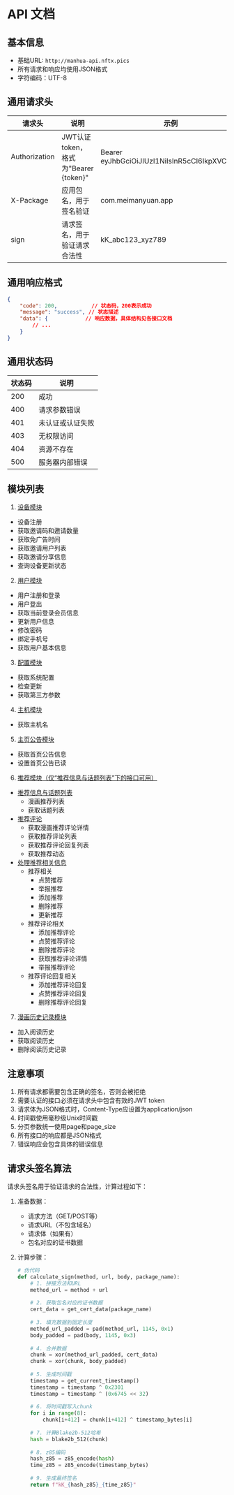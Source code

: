 # API 文档

## 基本信息

- 基础URL: `http://manhua-api.nftx.pics`
- 所有请求和响应均使用JSON格式
- 字符编码：UTF-8

## 通用请求头

| 请求头 | 说明 | 示例 |
|--------|------|------|
| Authorization | JWT认证token，格式为"Bearer {token}" | Bearer eyJhbGciOiJIUzI1NiIsInR5cCI6IkpXVCJ9... |
| X-Package | 应用包名，用于签名验证 | com.meimanyuan.app |
| sign | 请求签名，用于验证请求合法性 | kK_abc123_xyz789 |

## 通用响应格式

```json
{
    "code": 200,           // 状态码，200表示成功
    "message": "success", // 状态描述
    "data": {            // 响应数据，具体结构见各接口文档
        // ...
    }
}
```

## 通用状态码

| 状态码 | 说明 |
|--------|------|
| 200 | 成功 |
| 400 | 请求参数错误 |
| 401 | 未认证或认证失败 |
| 403 | 无权限访问 |
| 404 | 资源不存在 |
| 500 | 服务器内部错误 |

## 模块列表

1. [设备模块](device/README.md)
  - 设备注册
  - 获取邀请码和邀请数量
  - 获取免广告时间
  - 获取邀请用户列表
  - 获取邀请分享信息
  - 查询设备更新状态

2. [用户模块](member/README.md)
  - 用户注册和登录
  - 用户登出
  - 获取当前登录会员信息
  - 更新用户信息
  - 修改密码
  - 绑定手机号
  - 获取用户基本信息

3. [配置模块](config/README.md)
  - 获取系统配置
  - 检查更新
  - 获取第三方参数

4. [主机模块](host/README.md)
  - 获取主机名

5. [主页公告模块](home_page/README.md)
  - 获取首页公告信息
  - 设置首页公告已读

6. [推荐模块（仅“推荐信息与话题列表”下的接口可用）](recommend/README.md)
  - [推荐信息与话题列表](recommend/README.md#推荐信息与话题列表)
    - 漫画推荐列表
    - 获取话题列表
  - [推荐评论](recommend/README.md#推荐评论)
    - 获取漫画推荐评论详情
    - 获取推荐评论列表
    - 获取推荐评论回复列表
    - 获取推荐动态
  - [处理推荐相关信息](recommend/README.md#处理推荐相关信息)
    - 推荐相关
      - 点赞推荐
      - 举报推荐
      - 添加推荐
      - 删除推荐
      - 更新推荐
    - 推荐评论相关
      - 添加推荐评论
      - 点赞推荐评论
      - 删除推荐评论
      - 获取推荐评论详情
      - 举报推荐评论
    - 推荐评论回复相关
      - 添加推荐评论回复
      - 点赞推荐评论回复
      - 删除推荐评论回复

7. [漫画历史记录模块](cartoon_history/README.md)
  - 加入阅读历史
  - 获取阅读历史
  - 删除阅读历史记录

## 注意事项

1. 所有请求都需要包含正确的签名，否则会被拒绝
2. 需要认证的接口必须在请求头中包含有效的JWT token
3. 请求体为JSON格式时，Content-Type应设置为application/json
4. 时间戳使用毫秒级Unix时间戳
5. 分页参数统一使用page和page_size
6. 所有接口的响应都是JSON格式
7. 错误响应会包含具体的错误信息

## 请求头签名算法

请求头签名用于验证请求的合法性，计算过程如下：

1. 准备数据：
   - 请求方法（GET/POST等）
   - 请求URL（不包含域名）
   - 请求体（如果有）
   - 包名对应的证书数据

2. 计算步骤：
   ```python
   # 伪代码
   def calculate_sign(method, url, body, package_name):
       # 1. 拼接方法和URL
       method_url = method + url
       
       # 2. 获取包名对应的证书数据
       cert_data = get_cert_data(package_name)
       
       # 3. 填充数据到固定长度
       method_url_padded = pad(method_url, 1145, 0x1)
       body_padded = pad(body, 1145, 0x3)
       
       # 4. 合并数据
       chunk = xor(method_url_padded, cert_data)
       chunk = xor(chunk, body_padded)
       
       # 5. 生成时间戳
       timestamp = get_current_timestamp()
       timestamp = timestamp ^ 0x2301
       timestamp = timestamp ^ (0x6745 << 32)
       
       # 6. 将时间戳写入chunk
       for i in range(8):
           chunk[i+412] = chunk[i+412] ^ timestamp_bytes[i]
       
       # 7. 计算Blake2b-512哈希
       hash = blake2b_512(chunk)
       
       # 8. z85编码
       hash_z85 = z85_encode(hash)
       time_z85 = z85_encode(timestamp_bytes)
       
       # 9. 生成最终签名
       return f"kK_{hash_z85}_{time_z85}"
   ```
